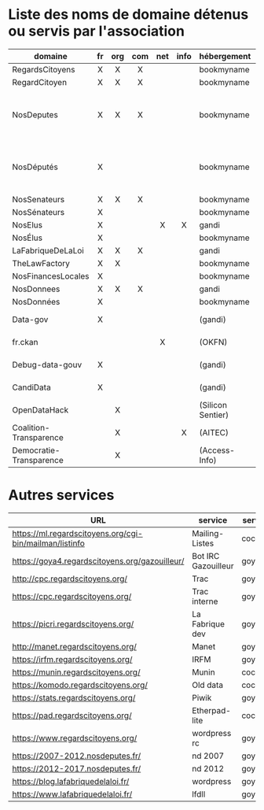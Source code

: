 # Liste des noms de domaine détenus ou servis par l'association

|         domaine         | fr | org | com | net | info | hébergement       | serveur                             |
|-------------------------|:--:|:---:|:---:|:---:|:----:|-------------------|-------------------------------------|
| RegardsCitoyens         | X  |  X  |  X  |     |      | bookmyname        | goya4                               |
| RegardCitoyen           | X  |  X  |  X  |     |      | bookmyname        | goya3                               |
| NosDeputes              | X  |  X  |  X  |     |      | bookmyname        | cocolulu (2017), goya4 (2007, 2012) |
| NosDéputés              | X  |     |     |     |      | bookmyname        | cocolulu (2017), goya4 (2007, 2012) |
| NosSenateurs            | X  |  X  |  X  |     |      | bookmyname        | cocolulu                            |
| NosSénateurs            | X  |     |     |     |      | bookmyname        | cocolulu                            |
| NosElus                 | X  |     |     |  X  |  X   | gandi             |                                     |
| NosÉlus                 | X  |     |     |     |      | bookmyname        |                                     |
| LaFabriqueDeLaLoi       | X  |  X  |  X  |     |      | gandi             | cocolulu                            |
| TheLawFactory           | X  |  X  |     |     |      | bookmyname        | cocolulu                            |
| NosFinancesLocales      | X  |     |     |     |      | bookmyname        | goya3                               |
| NosDonnees              | X  |  X  |  X  |     |      | gandi             | goya4                               |
| NosDonnées              | X  |     |     |     |      | bookmyname        | goya3                               |
| Data-gov                | X  |     |     |     |      | (gandi)           | goya3 (closed)                      |
| fr.ckan                 |    |     |     |  X  |      | (OKFN)            | goya3 (closed)                      |
| Debug-data-gouv         | X  |     |     |     |      | (gandi)           | komodo (closed)                     |
| CandiData               | X  |     |     |     |      | (gandi)           | komodo (closed)                     |
| OpenDataHack            |    |  X  |     |     |      | (Silicon Sentier) | komodo (closed)                     |
| Coalition-Transparence  |    |  X  |     |     |  X   | (AITEC)           | komodo (closed)                     |
| Democratie-Transparence |    |  X  |     |     |      | (Access-Info)     | komodo (closed)                     |


# Autres services


|               URL                                        |          service    |  serveur                             |
|----------------------------------------------------------|---------------------|--------------------------------------|
| https://ml.regardscitoyens.org/cgi-bin/mailman/listinfo  | Mailing-Listes      | cocolulu                             |  
| https://goya4.regardscitoyens.org/gazouilleur/           | Bot IRC Gazouilleur | goya4                                |
| http://cpc.regardscitoyens.org/                          | Trac                | goya4                                |
| https://cpc.regardscitoyens.org/                         | Trac interne        | goya4                                |
| https://picri.regardscitoyens.org/                       | La Fabrique dev     | goya4                                |
| http://manet.regardscitoyens.org/                        | Manet               | goya4                                |
| https://irfm.regardscitoyens.org/                        | IRFM                | goya4                                |
| https://munin.regardscitoyens.org/                       | Munin               | cocolulu                             |
| https://komodo.regardscitoyens.org/                      | Old data            | cocolulu                             |
| https://stats.regardscitoyens.org/                       | Piwik               | goya4                                |
| https://pad.regardscitoyens.org/                         | Etherpad-lite       | cocolulu                             |
| https://www.regardscitoyens.org/                         | wordpress rc        | goya4                                |
| https://2007-2012.nosdeputes.fr/                         | nd 2007             | goya4                                |
| https://2012-2017.nosdeputes.fr/                         | nd 2012             | goya4                                |
| https://blog.lafabriquedelaloi.fr/                       | wordpress           | goya4                                |
| https://www.lafabriquedelaloi.fr/                        | lfdll               | goya4                                |
